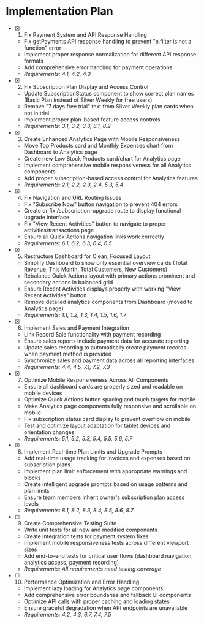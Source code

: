 # Implementation Plan

- [x] 1. Fix Payment System and API Response Handling


  - Fix getPayments API response handling to prevent "e.filter is not a function" error
  - Implement proper response normalization for different API response formats
  - Add comprehensive error handling for payment operations
  - _Requirements: 4.1, 4.2, 4.3_

- [x] 2. Fix Subscription Plan Display and Access Control


  - Update SubscriptionStatus component to show correct plan names (Basic Plan instead of Silver Weekly for free users)
  - Remove "7 days free trial" text from Silver Weekly plan cards when not in trial
  - Implement proper plan-based feature access controls
  - _Requirements: 3.1, 3.2, 3.3, 8.1, 8.2_

- [x] 3. Create Enhanced Analytics Page with Mobile Responsiveness


  - Move Top Products card and Monthly Expenses chart from Dashboard to Analytics page
  - Create new Low Stock Products card/chart for Analytics page
  - Implement comprehensive mobile responsiveness for all Analytics components
  - Add proper subscription-based access control for Analytics features
  - _Requirements: 2.1, 2.2, 2.3, 2.4, 5.3, 5.4_

- [x] 4. Fix Navigation and URL Routing Issues



  - Fix "Subscribe Now" button navigation to prevent 404 errors
  - Create or fix /subscription-upgrade route to display functional upgrade interface
  - Fix "View Recent Activities" button to navigate to proper activities/transactions page
  - Ensure all Quick Actions navigation links work correctly
  - _Requirements: 6.1, 6.2, 6.3, 6.4, 6.5_

- [x] 5. Restructure Dashboard for Clean, Focused Layout


  - Simplify Dashboard to show only essential overview cards (Total Revenue, This Month, Total Customers, New Customers)
  - Rebalance Quick Actions layout with primary actions prominent and secondary actions in balanced grid
  - Ensure Recent Activities displays properly with working "View Recent Activities" button
  - Remove detailed analytics components from Dashboard (moved to Analytics page)
  - _Requirements: 1.1, 1.2, 1.3, 1.4, 1.5, 1.6, 1.7_

- [x] 6. Implement Sales and Payment Integration


  - Link Record Sale functionality with payment recording
  - Ensure sales reports include payment data for accurate reporting
  - Update sales recording to automatically create payment records when payment method is provided
  - Synchronize sales and payment data across all reporting interfaces
  - _Requirements: 4.4, 4.5, 7.1, 7.2, 7.3_


- [x] 7. Optimize Mobile Responsiveness Across All Components

  - Ensure all dashboard cards are properly sized and readable on mobile devices
  - Optimize Quick Actions button spacing and touch targets for mobile
  - Make Analytics page components fully responsive and scrollable on mobile
  - Fix subscription status card display to prevent overflow on mobile
  - Test and optimize layout adaptation for tablet devices and orientation changes
  - _Requirements: 5.1, 5.2, 5.3, 5.4, 5.5, 5.6, 5.7_

- [x] 8. Implement Real-time Plan Limits and Upgrade Prompts




















  - Add real-time usage tracking for invoices and expenses based on subscription plans
  - Implement plan limit enforcement with appropriate warnings and blocks
  - Create intelligent upgrade prompts based on usage patterns and plan limits
  - Ensure team members inherit owner's subscription plan access levels
  - _Requirements: 8.1, 8.2, 8.3, 8.4, 8.5, 8.6, 8.7_

- [ ] 9. Create Comprehensive Testing Suite
  - Write unit tests for all new and modified components
  - Create integration tests for payment system fixes
  - Implement mobile responsiveness tests across different viewport sizes
  - Add end-to-end tests for critical user flows (dashboard navigation, analytics access, payment recording)
  - _Requirements: All requirements need testing coverage_

- [ ] 10. Performance Optimization and Error Handling
  - Implement lazy loading for Analytics page components
  - Add comprehensive error boundaries and fallback UI components
  - Optimize API calls with proper caching and loading states
  - Ensure graceful degradation when API endpoints are unavailable
  - _Requirements: 4.2, 4.3, 6.7, 7.4, 7.5_